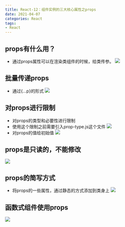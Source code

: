 ```yaml
---
title: React-12：组件实例的三大核心属性之props
date: 2021-04-07
categories: React
tags: 
- React
---
```

## props有什么用？
* 通过props属性可以在渲染类组件的时候，给类传参。
![](https://img-blog.csdnimg.cn/img_convert/31a1dc58d27b76886e0c051fc4696eaa.png)

## 批量传递props
* 通过{...p}的形式
![](https://img-blog.csdnimg.cn/img_convert/042dd6ab99593c1f3643b4970a6174d1.png)

## 对props进行限制
* 对props的类型和必要性进行限制
* 使用这个限制之前需要引入prop-type.js这个文件
![](https://img-blog.csdnimg.cn/img_convert/c0eae039de722a2e728fd3978ffe7502.png)
* 对props的值给初始值
![](https://img-blog.csdnimg.cn/img_convert/c966171e84052689b841878682464636.png)

## props是只读的，不能修改
![](https://img-blog.csdnimg.cn/img_convert/9b78480bc4de1b41b5d64eae7fdffcae.png)

## props的简写方式
* 将props的一些属性，通过静态的方式添加到类身上
![](https://img-blog.csdnimg.cn/img_convert/3d83a01052be256506a5ad024ad3fcb9.png)

## 函数式组件使用props
![](https://img-blog.csdnimg.cn/img_convert/437360b1db848b8e7e28fb11265f3692.png)

